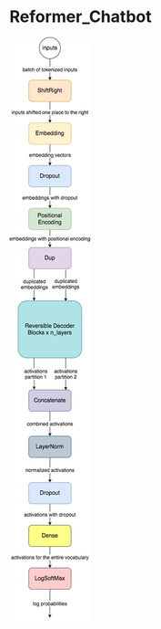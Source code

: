 # Reformer_Chatbot

![alt text](https://github.com/meherabhi/Chatbot/blob/main/Chatbot/Reformer.jpg)
